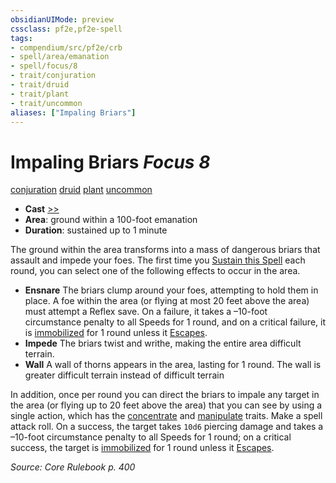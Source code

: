 ```yaml
---
obsidianUIMode: preview
cssclass: pf2e,pf2e-spell
tags:
- compendium/src/pf2e/crb
- spell/area/emanation
- spell/focus/8
- trait/conjuration
- trait/druid
- trait/plant
- trait/uncommon
aliases: ["Impaling Briars"]
---
```

# Impaling Briars *Focus 8*   
[conjuration](conjuration.md "Conjuration School Trait")  [druid](Reference/Rules/Traits/druid.md "Druid Class Trait")  [plant](plant.md "Plant Creature Type Trait")  [uncommon](uncommon.md "Uncommon Rarity Trait")  

- **Cast** [>>](chapter-9-playing-the-game.md#Actions "Two-Action") 
- **Area**: ground within a 100-foot emanation
- **Duration**: sustained up to 1 minute

The ground within the area transforms into a mass of dangerous briars that assault and impede your foes. The first time you [Sustain this Spell](sustain-a-spell.md) each round, you can select one of the following effects to occur in the area.

- **Ensnare** The briars clump around your foes, attempting to hold them in place. A foe within the area (or flying at most 20 feet above the area) must attempt a Reflex save. On a failure, it takes a –10-foot circumstance penalty to all Speeds for 1 round, and on a critical failure, it is [immobilized](conditions.md#Immobilized) for 1 round unless it [Escapes](escape.md).
- **Impede** The briars twist and writhe, making the entire area difficult terrain.
- **Wall** A wall of thorns appears in the area, lasting for 1 round. The wall is greater difficult terrain instead of difficult terrain

In addition, once per round you can direct the briars to impale any target in the area (or flying up to 20 feet above the area) that you can see by using a single action, which has the [concentrate](concentrate.md "Concentrate Action & Ability Trait") and [manipulate](manipulate.md "Manipulate General Trait") traits. Make a spell attack roll. On a success, the target takes `10d6` piercing damage and takes a –10-foot circumstance penalty to all Speeds for 1 round; on a critical success, the target is [immobilized](conditions.md#Immobilized) for 1 round unless it [Escapes](escape.md).

*Source: Core Rulebook p. 400*